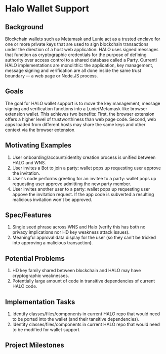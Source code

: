 # Halo Wallet Support

## Background

Blockchain wallets such as Metamask and Lunie act as a trusted enclave for one or more private keys that are used to sign blockchain transactions under the direction of a host web application. HALO uses signed messages that function as cryptographic credentials for the purpose of defining authority over access control to a shared database called a Party.
Currentl HALO implementations are monolithic: the application, key management, message signing and verification are all done inside the same trust boundary -- a web page or Node.JS process.

## Goals

The goal for HALO wallet support is to move the key management, message signing and verification functions into a Lunie/Metamask-like browser extension wallet. This achieves two benefits: First, the browser extension offers a higher level of trustworthiness than web page code. Second, web apps loaded from different hosts may share the same keys and other context via the browser extension.

## Motivating Examples

 1. User onboarding/account/identity creation process is unified between HALO and WNS.
 1. User invites a Bot to join a party: wallet pops up requesting user approve the invitation.
 1. User's node performs greeting for an invitee to a party: wallet pops up requesting user approve admitting the new party member.
 1. User invites another user to a party: wallet pops up requesting user appove the invitation request. If the app code is subverted a resulting malicious invitation won't be approved.
 
## Spec/Features

 1. Single seed phrase across WNS and Halo (verify this has both no privacy implications nor HD key weakness attack issues).
 1. Meaningful approval data display for the user (so they can't be tricked into approving a malicious transaction).

## Potential Problems

 1. HD key family shared between blockchain and HALO may have cryptographic weaknesses.
 1. Potentially large amount of code in transitive dependencies of current HALO code.

## Implementation Tasks

 1. Identify classes/files/components in current HALO repo that would need to be ported into the wallet (and their tansitive dependencies).
 1. Identity classes/files/components in current HALO repo that would need to be modified for wallet support.
 
 ## Project Milestones
 
 
 
